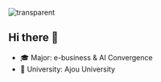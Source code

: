 ![transparent](https://capsule-render.vercel.app/api?type=waving&color=auto&fontColor=auto&text=Jinyoung's%20Page&height=200&fontSize=60)



## Hi there 👋 
- 🎓 Major: e-business & AI Convergence  
- 🏫 University: Ajou University
















